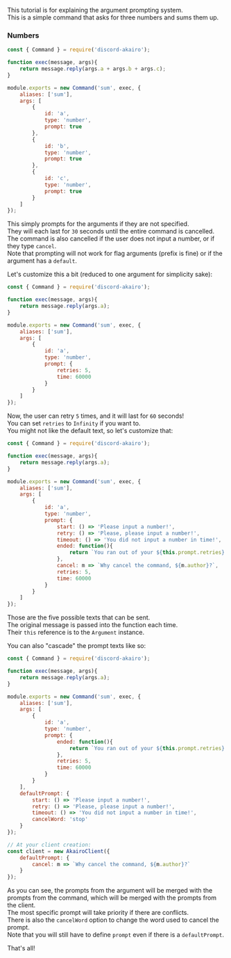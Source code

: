 This tutorial is for explaining the argument prompting system.  
This is a simple command that asks for three numbers and sums them up.  

### Numbers
```js
const { Command } = require('discord-akairo');

function exec(message, args){
    return message.reply(args.a + args.b + args.c);
}

module.exports = new Command('sum', exec, {
    aliases: ['sum'],
    args: [
        {
            id: 'a',
            type: 'number',
            prompt: true
        },
        {
            id: 'b',
            type: 'number',
            prompt: true
        },
        {
            id: 'c',
            type: 'number',
            prompt: true
        }
    ]
});
```

This simply prompts for the arguments if they are not specified.  
They will each last for `30` seconds until the entire command is cancelled.  
The command is also cancelled if the user does not input a number, or if they type `cancel`.  
Note that prompting will not work for flag arguments (prefix is fine) or if the argument has a `default`.  

Let's customize this a bit (reduced to one argument for simplicity sake):  

```js
const { Command } = require('discord-akairo');

function exec(message, args){
    return message.reply(args.a);
}

module.exports = new Command('sum', exec, {
    aliases: ['sum'],
    args: [
        {
            id: 'a',
            type: 'number',
            prompt: {
                retries: 5,
                time: 60000
            }
        }
    ]
});
```

Now, the user can retry `5` times, and it will last for `60` seconds!  
You can set `retries` to `Infinity` if you want to.  
You might not like the default text, so let's customize that:  

```js
const { Command } = require('discord-akairo');

function exec(message, args){
    return message.reply(args.a);
}

module.exports = new Command('sum', exec, {
    aliases: ['sum'],
    args: [
        {
            id: 'a',
            type: 'number',
            prompt: {
                start: () => 'Please input a number!',
                retry: () => 'Please, please input a number!',
                timeout: () => 'You did not input a number in time!',
                ended: function(){
                    return `You ran out of your ${this.prompt.retries} retries!`;
                },
                cancel: m => `Why cancel the command, ${m.author}?`,
                retries: 5,
                time: 60000
            }
        }
    ]
});
```

Those are the five possible texts that can be sent.  
The original message is passed into the function each time.  
Their `this` reference is to the `Argument` instance.  

You can also "cascade" the prompt texts like so:  

```js
const { Command } = require('discord-akairo');

function exec(message, args){
    return message.reply(args.a);
}

module.exports = new Command('sum', exec, {
    aliases: ['sum'],
    args: [
        {
            id: 'a',
            type: 'number',
            prompt: {
                ended: function(){
                    return `You ran out of your ${this.prompt.retries} retries!`;
                },
                retries: 5,
                time: 60000
            }
        }
    ],
    defaultPrompt: {
        start: () => 'Please input a number!',
        retry: () => 'Please, please input a number!',
        timeout: () => 'You did not input a number in time!',
        cancelWord: 'stop'
    }
});

// At your client creation:
const client = new AkairoClient({
    defaultPrompt: {
        cancel: m => `Why cancel the command, ${m.author}?`
    }
});
```

As you can see, the prompts from the argument will be merged with the prompts from the command, which will be merged with the prompts from the client.  
The most specific prompt will take priority if there are conflicts.  
There is also the `cancelWord` option to change the word used to cancel the prompt.  
Note that you will still have to define `prompt` even if there is a `defaultPrompt`.  

That's all!
